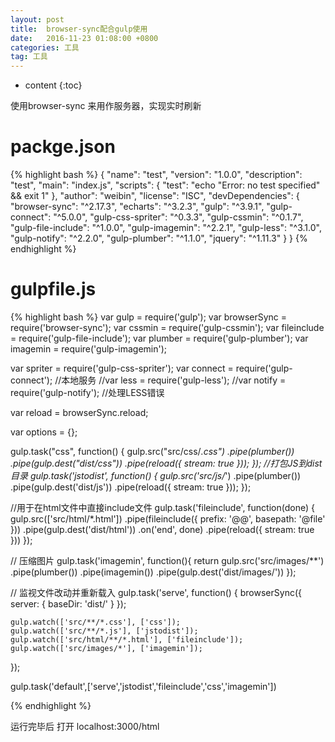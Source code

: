 ```yaml
---
layout: post
title:  browser-sync配合gulp使用
date:   2016-11-23 01:08:00 +0800
categories: 工具
tag: 工具
---
```


* content
{:toc}

使用browser-sync 来用作服务器，实现实时刷新

packge.json
====================================
{% highlight bash %}
{
  "name": "test",
  "version": "1.0.0",
  "description": "test",
  "main": "index.js",
  "scripts": {
    "test": "echo \"Error: no test specified\" && exit 1"
  },
  "author": "weibin",
  "license": "ISC",
  "devDependencies": {
    "browser-sync": "^2.17.3",
    "echarts": "^3.2.3",
    "gulp": "^3.9.1",
    "gulp-connect": "^5.0.0",
    "gulp-css-spriter": "^0.3.3",
    "gulp-cssmin": "^0.1.7",
    "gulp-file-include": "^1.0.0",
    "gulp-imagemin": "^2.2.1",
    "gulp-less": "^3.1.0",
    "gulp-notify": "^2.2.0",
    "gulp-plumber": "^1.1.0",
    "jquery": "^1.11.3"
  }
}
{% endhighlight %}



gulpfile.js
====================================
{% highlight bash %}
var gulp = require('gulp');
var browserSync = require('browser-sync');
var cssmin = require('gulp-cssmin');
var fileinclude = require('gulp-file-include');
var plumber = require('gulp-plumber');
var imagemin = require('gulp-imagemin');

var spriter = require('gulp-css-spriter');
var connect = require('gulp-connect'); //本地服务
//var less = require('gulp-less');
//var notify = require('gulp-notify');  //处理LESS错误

var reload = browserSync.reload;

var options = {};


gulp.task("css", function() {
    gulp.src("src/css/*.css")
     	.pipe(plumber())
        .pipe(gulp.dest("dist/css"))
        .pipe(reload({ stream: true }));
});
//打包JS到dist目录
gulp.task('jstodist', function() {
    gulp.src('src/js/*')
        .pipe(plumber())
        .pipe(gulp.dest('dist/js'))
        .pipe(reload({ stream: true }));
});


//用于在html文件中直接include文件
gulp.task('fileinclude', function(done) {
    gulp.src(['src/html/*.html'])
        .pipe(fileinclude({
            prefix: '@@',
            basepath: '@file'
        }))
        .pipe(gulp.dest('dist/html'))
        .on('end', done)
        .pipe(reload({ stream: true }))
});

// 压缩图片
gulp.task('imagemin', function(){
    return gulp.src('src/images/**')
        .pipe(plumber())
        .pipe(imagemin())
        .pipe(gulp.dest('dist/images/'))
});


// 监视文件改动并重新载入
gulp.task('serve', function() {
    browserSync({
        server: {
            baseDir: 'dist/'
        }
    });

    gulp.watch(['src/**/*.css'], ['css']);
    gulp.watch(['src/**/*.js'], ['jstodist']);
    gulp.watch(['src/html/**/*.html'], ['fileinclude']);
    gulp.watch(['src/images/*'], ['imagemin']);
});


gulp.task('default',['serve','jstodist','fileinclude','css','imagemin'])

{% endhighlight %}

运行完毕后 打开 localhost:3000/html